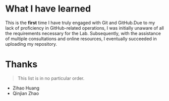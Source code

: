 # What I have learned
This is the **first** time I have truly engaged with Git and GitHub.Due to my lack of proficiency in GitHub-related operations, I was initially unaware of all the requirements necessary for the Lab. Subsequently, with the assistance of multiple consultations and online resources, I eventually succeeded in uploading my repository.

# Thanks
>This list is in no particular order.
- Zihao Huang
- Qinjian Zhao